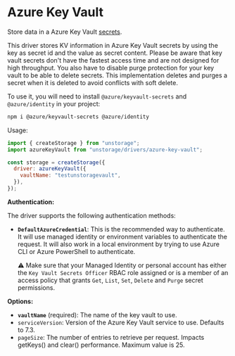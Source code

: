 # Azure Key Vault

Store data in a Azure Key Vault [secrets](https://docs.microsoft.com/en-us/azure/key-vault/secrets/about-secrets).

This driver stores KV information in Azure Key Vault secrets by using the key as secret id and the value as secret content.
Please be aware that key vault secrets don't have the fastest access time and are not designed for high throughput. You also have to disable purge protection for your key vault to be able to delete secrets. This implementation deletes and purges a secret when it is deleted to avoid conflicts with soft delete.

To use it, you will need to install `@azure/keyvault-secrets` and `@azure/identity` in your project:

```bash
npm i @azure/keyvault-secrets @azure/identity
```

Usage:

```js
import { createStorage } from "unstorage";
import azureKeyVault from "unstorage/drivers/azure-key-vault";

const storage = createStorage({
  driver: azureKeyVault({
    vaultName: "testunstoragevault",
  }),
});
```

**Authentication:**

The driver supports the following authentication methods:

- **`DefaultAzureCredential`**: This is the recommended way to authenticate. It will use managed identity or environment variables to authenticate the request. It will also work in a local environment by trying to use Azure CLI or Azure PowerShell to authenticate.

   ⚠️ Make sure that your Managed Identity or personal account has either the `Key Vault Secrets Officer` RBAC role assigned or is a member of an access policy that grants `Get`, `List`, `Set`, `Delete` and `Purge` secret permissions.

**Options:**

- **`vaultName`** (required): The name of the key vault to use.
- `serviceVersion`: Version of the Azure Key Vault service to use. Defaults to 7.3.
- `pageSize`: The number of entries to retrieve per request. Impacts getKeys() and clear() performance. Maximum value is 25.
